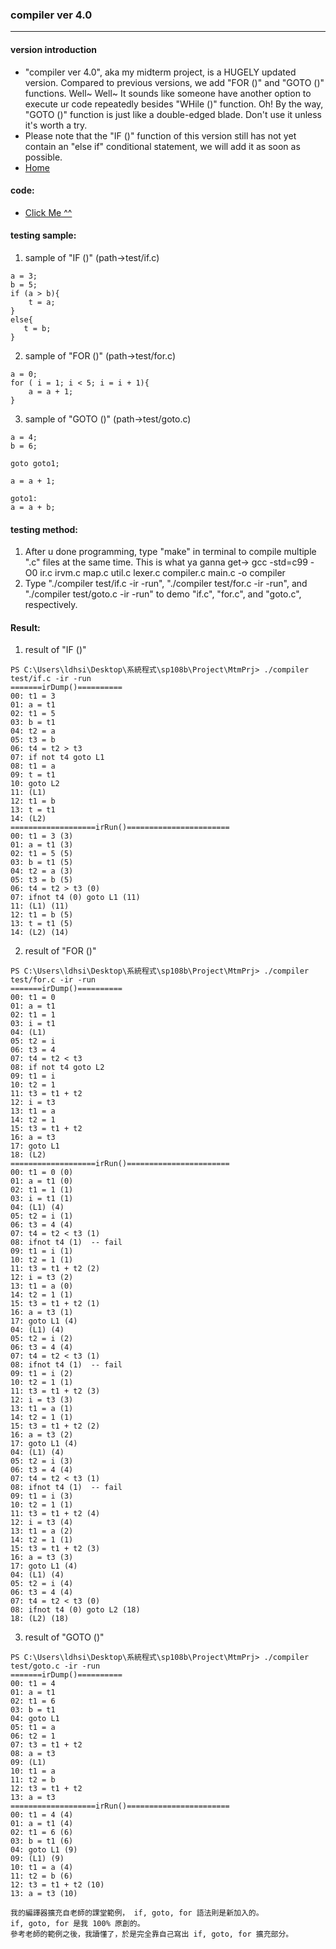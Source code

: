 ### compiler ver 4.0
***
#### version introduction
* "compiler ver 4.0", aka my midterm project, is a HUGELY updated version. Compared to previous versions, we add "FOR ()" and "GOTO ()" functions. Well~ Well~ It sounds like someone have another option to execute ur code repeatedly besides "WHile ()" function. Oh! By the way, "GOTO ()" function is just like a double-edged blade. Don't use it unless it's worth a try. 
* Please note that the "IF ()" function of this version still has not yet contain an "else if" conditional statement, we will add it as soon as possible.
* [Home](https://github.com/ArthurLiao0816/sp108b#system-program-course----homework-project)

#### code:
* [Click Me ^^](https://github.com/ArthurLiao0816/sp108b/blob/master/Project/MtmPrj/compiler.c)

#### testing sample:
1. sample of "IF ()" (path->test/if.c)
```
a = 3;
b = 5;
if (a > b){
    t = a;
}
else{
   t = b;
}
```

2. sample of "FOR ()" (path->test/for.c)
```
a = 0;
for ( i = 1; i < 5; i = i + 1){
    a = a + 1;
}
```

3. sample of "GOTO ()" (path->test/goto.c)
```
a = 4;
b = 6;

goto goto1;

a = a + 1;

goto1:
a = a + b;
```

#### testing method:
1. After u done programming, type "make" in terminal to compile multiple ".c" files at the same time.
    This is what ya ganna get-> gcc -std=c99 -O0 ir.c irvm.c map.c util.c lexer.c compiler.c main.c -o compiler
2. Type "./compiler test/if.c -ir -run", "./compiler test/for.c -ir -run", and "./compiler test/goto.c -ir -run" to demo "if.c", "for.c", and "goto.c", respectively.

#### Result:
1. result of "IF ()"
```
PS C:\Users\ldhsi\Desktop\系統程式\sp108b\Project\MtmPrj> ./compiler test/if.c -ir -run 
=======irDump()==========
00: t1 = 3
01: a = t1
02: t1 = 5
03: b = t1
04: t2 = a
05: t3 = b
06: t4 = t2 > t3
07: if not t4 goto L1
08: t1 = a
09: t = t1
10: goto L2
11: (L1)
12: t1 = b
13: t = t1
14: (L2)
===================irRun()=======================
00: t1 = 3 (3)
01: a = t1 (3)
02: t1 = 5 (5)
03: b = t1 (5)
04: t2 = a (3)
05: t3 = b (5)
06: t4 = t2 > t3 (0)
07: ifnot t4 (0) goto L1 (11)
11: (L1) (11)
12: t1 = b (5)
13: t = t1 (5)
14: (L2) (14)
```

2. result of "FOR ()"
```
PS C:\Users\ldhsi\Desktop\系統程式\sp108b\Project\MtmPrj> ./compiler test/for.c -ir -run
=======irDump()==========
00: t1 = 0
01: a = t1    
02: t1 = 1    
03: i = t1    
04: (L1)      
05: t2 = i    
06: t3 = 4    
07: t4 = t2 < t3     
08: if not t4 goto L2
09: t1 = i
10: t2 = 1
11: t3 = t1 + t2     
12: i = t3
13: t1 = a
14: t2 = 1
15: t3 = t1 + t2
16: a = t3
17: goto L1
18: (L2)
===================irRun()=======================
00: t1 = 0 (0)
01: a = t1 (0)
02: t1 = 1 (1)
03: i = t1 (1)
04: (L1) (4)
05: t2 = i (1)
06: t3 = 4 (4)
07: t4 = t2 < t3 (1)
08: ifnot t4 (1)  -- fail
09: t1 = i (1)
10: t2 = 1 (1)
11: t3 = t1 + t2 (2)
12: i = t3 (2)
13: t1 = a (0)
14: t2 = 1 (1)
15: t3 = t1 + t2 (1)
16: a = t3 (1)
17: goto L1 (4)
04: (L1) (4)
05: t2 = i (2)
06: t3 = 4 (4)
07: t4 = t2 < t3 (1)
08: ifnot t4 (1)  -- fail
09: t1 = i (2)
10: t2 = 1 (1)
11: t3 = t1 + t2 (3)
12: i = t3 (3)
13: t1 = a (1)
14: t2 = 1 (1)
15: t3 = t1 + t2 (2)
16: a = t3 (2)
17: goto L1 (4)
04: (L1) (4)
05: t2 = i (3)
06: t3 = 4 (4)
07: t4 = t2 < t3 (1)
08: ifnot t4 (1)  -- fail
09: t1 = i (3)
10: t2 = 1 (1)
11: t3 = t1 + t2 (4)
12: i = t3 (4)
13: t1 = a (2)
14: t2 = 1 (1)
15: t3 = t1 + t2 (3)
16: a = t3 (3)
17: goto L1 (4)
04: (L1) (4)
05: t2 = i (4)
06: t3 = 4 (4)
07: t4 = t2 < t3 (0)
08: ifnot t4 (0) goto L2 (18)
18: (L2) (18)
```

3. result of "GOTO ()"
```
PS C:\Users\ldhsi\Desktop\系統程式\sp108b\Project\MtmPrj> ./compiler test/goto.c -ir -run
=======irDump()==========
00: t1 = 4
01: a = t1
02: t1 = 6
03: b = t1
04: goto L1
05: t1 = a
06: t2 = 1
07: t3 = t1 + t2
08: a = t3
09: (L1)
10: t1 = a
11: t2 = b
12: t3 = t1 + t2
13: a = t3
===================irRun()=======================
00: t1 = 4 (4)
01: a = t1 (4)
02: t1 = 6 (6)
03: b = t1 (6)
04: goto L1 (9)
09: (L1) (9)
10: t1 = a (4)
11: t2 = b (6)
12: t3 = t1 + t2 (10)
13: a = t3 (10)
```
 
```
我的編譯器擴充自老師的課堂範例， if, goto, for 語法則是新加入的。
if, goto, for 是我 100% 原創的。
參考老師的範例之後，我讀懂了，於是完全靠自己寫出 if, goto, for 擴充部分。
```